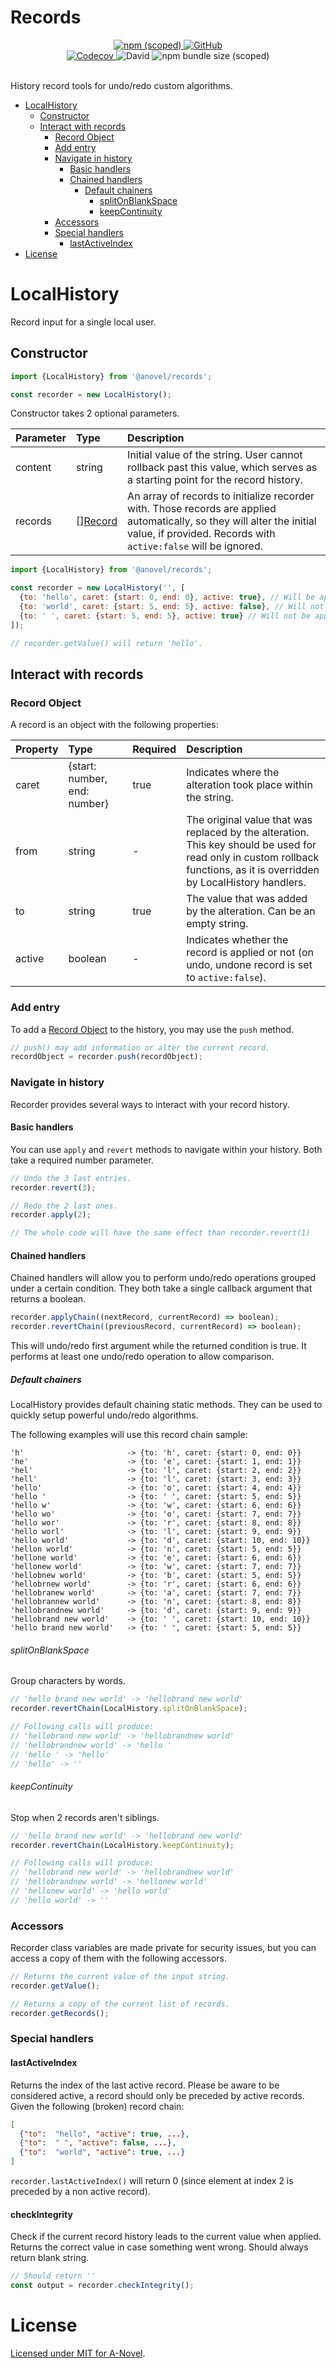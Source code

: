# Records

<div align="center">
    <a href="https://www.npmjs.com/package/@anovel/records">
        <img alt="npm (scoped)" src="https://img.shields.io/npm/v/@anovel/records?style=for-the-badge">
    </a>
    <a href="https://github.com/a-novel/records/blob/master/LICENSE">    
        <img alt="GitHub" src="https://img.shields.io/github/license/a-novel/records?style=for-the-badge">
    </a>
</div>

<div align="center">
    <a href="https://codecov.io/gh/a-novel/records">
        <img alt="Codecov" src="https://img.shields.io/codecov/c/github/a-novel/records?style=flat-square">
    </a>
    <img alt="David" src="https://img.shields.io/david/dev/a-novel/records?style=flat-square">
    <img alt="npm bundle size (scoped)" src="https://img.shields.io/bundlephobia/min/@anovel/records?style=flat-square">
</div>
<br/>

History record tools for undo/redo custom algorithms.

- [LocalHistory](#localhistory)
    - [Constructor](#localhistoryconstructor)
    - [Interact with records](#interact-with-records)
        - [Record Object](#record-object)
        - [Add entry](#add-entry)
        - [Navigate in history](#navigate-in-history)
            - [Basic handlers](#basic-handlers)
            - [Chained handlers](#chained-handlers)
                - [Default chainers](#default-chainers)
                    - [splitOnBlankSpace](#splitonblankspace)
                    - [keepContinuity](#keepcontinuity)
        - [Accessors](#accessors)
        - [Special handlers](#special-handlers)
            - [lastActiveIndex](#lastactiveindex)
- [License](#license)

# LocalHistory

Record input for a single local user.

<h2 id="localhistoryconstructor">Constructor</h2>

```javascript
import {LocalHistory} from '@anovel/records';

const recorder = new LocalHistory();
```

Constructor takes 2 optional parameters.

| Parameter | Type | Description |
| :--- | :--- | :--- |
| content | string | Initial value of the string. User cannot rollback past this value, which serves as a starting point for the record history. |
| records | [][Record](#record-object) | An array of records to initialize recorder with. Those records are applied automatically, so they will alter the initial value, if provided. Records with `active:false` will be ignored. |

```javascript
import {LocalHistory} from '@anovel/records';

const recorder = new LocalHistory('', [
  {to: 'hello', caret: {start: 0, end: 0}, active: true}, // Will be applied.
  {to: 'world', caret: {start: 5, end: 5}, active: false}, // Will not be applied.
  {to: ' ', caret: {start: 5, end: 5}, active: true} // Will not be applied, since no active record should follow a non active one.
]);

// recorder.getValue() will return 'hello'.
```

## Interact with records

### Record Object

A record is an object with the following properties:

| Property | Type | Required | Description |
| :--- | :--- | :--- | :--- |
| caret | {start: number, end: number} | true | Indicates where the alteration took place within the string. |
| from | string | - | The original value that was replaced by the alteration.<br/>This key should be used for read only in custom rollback functions, as it is overridden by LocalHistory handlers. |
| to | string | true | The value that was added by the alteration. Can be an empty string. |
| active | boolean | - | Indicates whether the record is applied or not (on undo, undone record is set to `active:false`). |

### Add entry

To add a [Record Object](#record-object) to the history, you may use the `push` method.

```javascript
// push() may add information or alter the current record.
recordObject = recorder.push(recordObject);
```

### Navigate in history

Recorder provides several ways to interact with your record history.

#### Basic handlers

You can use `apply` and `revert` methods to navigate within your history. Both take
a required number parameter.

```javascript
// Undo the 3 last entries.
recorder.revert(3);

// Redo the 2 last ones.
recorder.apply(2);

// The whole code will have the same effect than recorder.revert(1)
```

#### Chained handlers

Chained handlers will allow you to perform undo/redo operations grouped under a
certain condition. They both take a single callback argument that returns a boolean.

```javascript
recorder.applyChain((nextRecord, currentRecord) => boolean);
recorder.revertChain((previousRecord, currentRecord) => boolean);
```

This will undo/redo first argument while the returned condition is true. It performs
at least one undo/redo operation to allow comparison.

##### Default chainers

LocalHistory provides default chaining static methods. They can be used to quickly
setup powerful undo/redo algorithms.

The following examples will use this record chain sample:

```text
'h'                       -> {to: 'h', caret: {start: 0, end: 0}}
'he'                      -> {to: 'e', caret: {start: 1, end: 1}}
'hel'                     -> {to: 'l', caret: {start: 2, end: 2}}
'hell'                    -> {to: 'l', caret: {start: 3, end: 3}}
'hello'                   -> {to: 'o', caret: {start: 4, end: 4}}
'hello '                  -> {to: ' ', caret: {start: 5, end: 5}}
'hello w'                 -> {to: 'w', caret: {start: 6, end: 6}}
'hello wo'                -> {to: 'o', caret: {start: 7, end: 7}}
'hello wor'               -> {to: 'r', caret: {start: 8, end: 8}}
'hello worl'              -> {to: 'l', caret: {start: 9, end: 9}}
'hello world'             -> {to: 'd', caret: {start: 10, end: 10}}
'hellon world'            -> {to: 'n', caret: {start: 5, end: 5}}
'hellone world'           -> {to: 'e', caret: {start: 6, end: 6}}
'hellonew world'          -> {to: 'w', caret: {start: 7, end: 7}}
'hellobnew world'         -> {to: 'b', caret: {start: 5, end: 5}}
'hellobrnew world'        -> {to: 'r', caret: {start: 6, end: 6}}
'hellobranew world'       -> {to: 'a', caret: {start: 7, end: 7}}
'hellobrannew world'      -> {to: 'n', caret: {start: 8, end: 8}}
'hellobrandnew world'     -> {to: 'd', caret: {start: 9, end: 9}}
'hellobrand new world'    -> {to: ' ', caret: {start: 10, end: 10}}
'hello brand new world'   -> {to: ' ', caret: {start: 5, end: 5}}
```

###### splitOnBlankSpace

Group characters by words.

```javascript
// 'hello brand new world' -> 'hellobrand new world'
recorder.revertChain(LocalHistory.splitOnBlankSpace);

// Following calls will produce:
// 'hellobrand new world' -> 'hellobrandnew world'
// 'hellobrandnew world' -> 'hello '
// 'hello ' -> 'hello'
// 'hello' -> ''
```

###### keepContinuity

Stop when 2 records aren't siblings.

```javascript
// 'hello brand new world' -> 'hellobrand new world'
recorder.revertChain(LocalHistory.keepContinuity);

// Following calls will produce:
// 'hellobrand new world' -> 'hellobrandnew world'
// 'hellobrandnew world' -> 'hellonew world'
// 'hellonew world' -> 'hello world'
// 'hello world' -> ''
```

### Accessors

Recorder class variables are made private for security issues, but you can access a
copy of them with the following accessors.

```javascript
// Returns the current value of the input string.
recorder.getValue();

// Returns a copy of the current list of records.
recorder.getRecords();
```

### Special handlers

#### lastActiveIndex

Returns the index of the last active record. Please be aware to be considered active,
a record should only be preceded by active records. Given the following (broken)
record chain:

```json
[
  {"to":  "hello", "active": true, ...},
  {"to":  " ", "active": false, ...},
  {"to":  "world", "active": true, ...}
]
```

`recorder.lastActiveIndex()` will return 0 (since element at index 2 is preceded by
a non active record).

#### checkIntegrity

Check if the current record history leads to the current value when applied. Returns
the correct value in case something went wrong. Should always return blank string.

```javascript
// Should return ''
const output = recorder.checkIntegrity();
```

# License

[Licensed under MIT for A-Novel](https://github.com/a-novel/records/blob/master/LICENSE).
